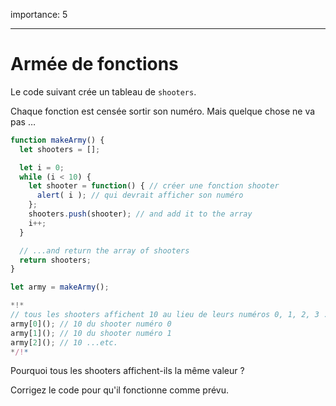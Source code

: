 importance: 5

---

# Armée de fonctions

Le code suivant crée un tableau de `shooters`.

Chaque fonction est censée sortir son numéro. Mais quelque chose ne va pas …

```js run
function makeArmy() {
  let shooters = [];

  let i = 0;
  while (i < 10) {
    let shooter = function() { // créer une fonction shooter
      alert( i ); // qui devrait afficher son numéro
    };
    shooters.push(shooter); // and add it to the array
    i++;
  }

  // ...and return the array of shooters
  return shooters;
}

let army = makeArmy();

*!*
// tous les shooters affichent 10 au lieu de leurs numéros 0, 1, 2, 3 ...
army[0](); // 10 du shooter numéro 0
army[1](); // 10 du shooter numéro 1
army[2](); // 10 ...etc.
*/!*
```

Pourquoi tous les shooters affichent-ils la même valeur ?

Corrigez le code pour qu'il fonctionne comme prévu.

